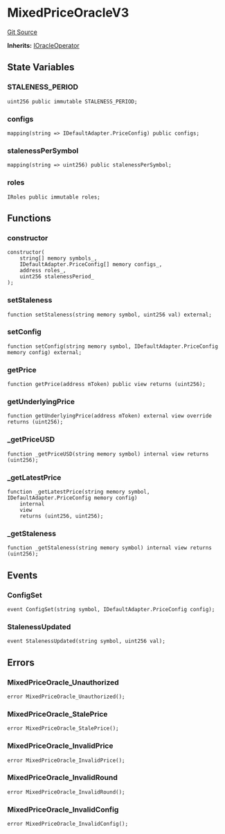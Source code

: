 # MixedPriceOracleV3
[Git Source](https://github.com/malda-protocol/malda-lending/blob/acd5ab2b6c54b66703c366d922b6691b77a8c9fd/src\oracles\MixedPriceOracleV3.sol)

**Inherits:**
[IOracleOperator](/src\interfaces\IOracleOperator.sol\interface.IOracleOperator.md)


## State Variables
### STALENESS_PERIOD

```solidity
uint256 public immutable STALENESS_PERIOD;
```


### configs

```solidity
mapping(string => IDefaultAdapter.PriceConfig) public configs;
```


### stalenessPerSymbol

```solidity
mapping(string => uint256) public stalenessPerSymbol;
```


### roles

```solidity
IRoles public immutable roles;
```


## Functions
### constructor


```solidity
constructor(
    string[] memory symbols_,
    IDefaultAdapter.PriceConfig[] memory configs_,
    address roles_,
    uint256 stalenessPeriod_
);
```

### setStaleness


```solidity
function setStaleness(string memory symbol, uint256 val) external;
```

### setConfig


```solidity
function setConfig(string memory symbol, IDefaultAdapter.PriceConfig memory config) external;
```

### getPrice


```solidity
function getPrice(address mToken) public view returns (uint256);
```

### getUnderlyingPrice


```solidity
function getUnderlyingPrice(address mToken) external view override returns (uint256);
```

### _getPriceUSD


```solidity
function _getPriceUSD(string memory symbol) internal view returns (uint256);
```

### _getLatestPrice


```solidity
function _getLatestPrice(string memory symbol, IDefaultAdapter.PriceConfig memory config)
    internal
    view
    returns (uint256, uint256);
```

### _getStaleness


```solidity
function _getStaleness(string memory symbol) internal view returns (uint256);
```

## Events
### ConfigSet

```solidity
event ConfigSet(string symbol, IDefaultAdapter.PriceConfig config);
```

### StalenessUpdated

```solidity
event StalenessUpdated(string symbol, uint256 val);
```

## Errors
### MixedPriceOracle_Unauthorized

```solidity
error MixedPriceOracle_Unauthorized();
```

### MixedPriceOracle_StalePrice

```solidity
error MixedPriceOracle_StalePrice();
```

### MixedPriceOracle_InvalidPrice

```solidity
error MixedPriceOracle_InvalidPrice();
```

### MixedPriceOracle_InvalidRound

```solidity
error MixedPriceOracle_InvalidRound();
```

### MixedPriceOracle_InvalidConfig

```solidity
error MixedPriceOracle_InvalidConfig();
```

